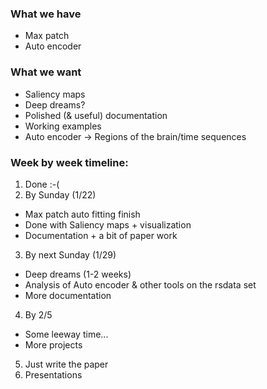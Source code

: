 

### What we have
* Max patch
* Auto encoder

### What we want
* Saliency maps
* Deep dreams?
* Polished (& useful) documentation
* Working examples
* Auto encoder -> Regions of the brain/time sequences

### Week by week timeline:
1. Done :-(
2. By Sunday (1/22)
  - Max patch auto fitting finish
  - Done with Saliency maps + visualization
  - Documentation + a bit of paper work
3. By next Sunday (1/29)
  - Deep dreams (1-2 weeks)
  - Analysis of Auto encoder & other tools on the rsdata set
  - More documentation
4. By 2/5
  - Some leeway time...
  - More projects
5. Just write the paper
6. Presentations
